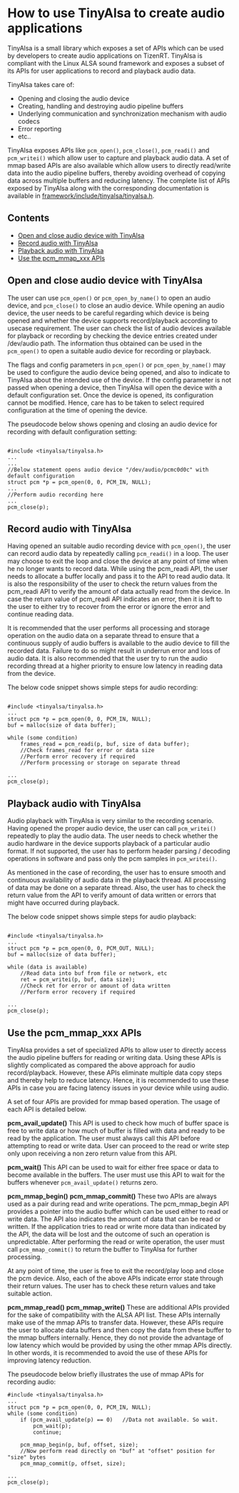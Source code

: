 # How to use TinyAlsa to create audio applications

TinyAlsa is a small library which exposes a set of APIs which can be used by developers to create audio applications on TizenRT. TinyAlsa is compliant with the Linux ALSA sound framework and exposes a subset of its APIs for user applications to record and playback audio data.

TinyAlsa takes care of:
- Opening and closing the audio device
- Creating, handling and destroying audio pipeline buffers
- Underlying communication and synchronization mechanism with audio codecs
- Error reporting
- etc..

TinyAlsa exposes APIs like `pcm_open()`, `pcm_close()`, `pcm_readi()` and `pcm_writei()` which allow user to capture and playback audio data. A set of mmap based APIs are also available which allow users to directly read/write data into the audio pipeline buffers, thereby avoiding overhead of copying data across multiple buffers and reducing latency. The complete list of APIs exposed by TinyAlsa along with the corresponding documentation is available in [framework/include/tinyalsa/tinyalsa.h](../framework/include/tinyalsa/tinyalsa.h).

## Contents
- [Open and close audio device with TinyAlsa](#open-and-close-audio-device-with-tinyalsa)
- [Record audio with TinyAlsa](#record-audio-with-tinyalsa)
- [Playback audio with TinyAlsa](#playback-audio-with-tinyalsa)
- [Use the pcm_mmap_xxx APIs](#use-the-pcm_mmap_xxx-apis)

## Open and close audio device with TinyAlsa
The user can use `pcm_open()` or `pcm_open_by_name()` to open an audio device, and `pcm_close()` to close an audio device.
While opening an audio device, the user needs to be careful regarding which device is being opened and whether the device supports record/playback according to usecase requirement. The user can check the list of audio devices available for playback or recording by checking the device entries created under /dev/audio path. The information thus obtained can be used in the `pcm_open()` to open a suitable audio device for recording or playback.

The flags and config parameters in `pcm_open()` or `pcm_open_by_name()` may be used to configure the audio device being opened, and also to indicate to TinyAlsa about the intended use of the device. If the config parameter is not passed when opening a device, then TinyAlsa will open the device with a default configuration set. Once the device is opened, its configuration cannot be modified. Hence, care has to be taken to select required configuration at the time of opening the device.

The pseudocode below shows opening and closing an audio device for recording with default configuration setting:
```

#include <tinyalsa/tinyalsa.h>
...
...
//Below statement opens audio device "/dev/audio/pcmc0d0c" with default configuration
struct pcm *p = pcm_open(0, 0, PCM_IN, NULL);
...
//Perform audio recording here
...
pcm_close(p);

```

## Record audio with TinyAlsa
Having opened an suitable audio recording device with `pcm_open()`, the user can record audio data by repeatedly calling `pcm_readi()` in a loop. The user may choose to exit the loop and close the device at any point of time when he no longer wants to record data. While using the pcm_readi API, the user needs to allocate a buffer locally and pass it to the API to read audio data. It is also the responsibility of the user to check the return values from the pcm_readi API to verify the amount of data actually read from the device. In case the return value of pcm_readi API indicates an error, then it is left to the user to either try to recover from the error or ignore the error and continue reading data.

It is recommended that the user performs all processing and storage operation on the audio data on a separate thread to ensure that a continuous supply of audio buffers is available to the audio device to fill the recorded data. Failure to do so might result in underrun error and loss of audio data. It is also recommended that the user try to run the audio recording thread at a higher priority to ensure low latency in reading data from the device.

The below code snippet shows simple steps for audio recording:
```

#include <tinyalsa/tinyalsa.h>
...
struct pcm *p = pcm_open(0, 0, PCM_IN, NULL);
buf = malloc(size of data buffer);

while (some condition)
	frames_read = pcm_readi(p, buf, size of data buffer);
	//Check frames_read for error or data size
	//Perform error recovery if required
	//Perform processing or storage on separate thread

...
pcm_close(p);

```

## Playback audio with TinyAlsa
Audio playback with TinyAlsa is very similar to the recording scenario. Having opened the proper audio device, the user can call `pcm_writei()` repeatedly to play the audio data. The user needs to check whether the audio hardware in the device supports playback of a particular audio format. If not supported, the user has to perform header parsing / decoding operations in software and pass only the pcm samples in `pcm_writei()`.

As mentioned in the case of recording, the user has to ensure smooth and continuous availability of audio data in the playback thread. All processing of data may be done on a separate thread. Also, the user has to check the return value from the API to verify amount of data written or errors that might have occurred during playback.

The below code snippet shows simple steps for audio playback:
```

#include <tinyalsa/tinyalsa.h>
...
struct pcm *p = pcm_open(0, 0, PCM_OUT, NULL);
buf = malloc(size of data buffer);

while (data is available)
	//Read data into buf from file or network, etc
	ret = pcm_writei(p, buf, data size);
	//Check ret for error or amount of data written
	//Perform error recovery if required

...
pcm_close(p);

```

## Use the pcm_mmap_xxx APIs
TinyAlsa provides a set of specialized APIs to allow user to directly access the audio pipeline buffers for reading or writing data. Using these APIs is slightly complicated as compared the above approach for audio record/playback. However, these APIs eliminate multiple data copy steps and thereby help to reduce latency. Hence, it is recommended to use these APIs in case you are facing latency issues in your device while using audio.

A set of four APIs are provided for mmap based operation. The usage of each API is detailed below.

**pcm_avail_update()**
This API is used to check how much of buffer space is free to write data or how much of buffer is filled with data and ready to be read by the application. The user must always call this API before attempting to read or write data. User can proceed to the read or write step only upon receiving a non zero return value from this API.

**pcm_wait()**
This API can be used to wait for either free space or data to become available in the buffers. The user must use this API to wait for the buffers whenever `pcm_avail_update()` returns zero.

**pcm_mmap_begin()**
**pcm_mmap_commit()**
These two APIs are always used as a pair during read and write operations. The pcm_mmap_begin API provides a pointer into the audio buffer which can be used either to read or write data. The API also indicates the amount of data that can be read or written. If the application tries to read or write more data than indicated by the API, the data will be lost and the outcome of such an operation is unpredictable.
After performing the read or write operation, the user must call `pcm_mmap_commit()` to return the buffer to TinyAlsa for further processing.

At any point of time, the user is free to exit the record/play loop and close the pcm device. Also, each of the above APIs indicate error state through their return values. The user has to check these return values and take suitable action.

**pcm_mmap_read()**
**pcm_mmap_write()**
These are additional APIs provided for the sake of compatibility with the ALSA API list. These APIs internally make use of the mmap APIs to transfer data. However, these APIs require the user to allocate data buffers and then copy the data from these buffer to the mmap buffers internally. Hence, they do not provide the advantage of low latency which would be provided by using the other mmap APIs directly. In other words, it is recommended to avoid the use of these APIs for improving latency reduction.

The pseudocode below briefly illustrates the use of mmap APIs for recording audio:
```
#include <tinyalsa/tinyalsa.h>
...
struct pcm *p = pcm_open(0, 0, PCM_IN, NULL);
while (some condition)
	if (pcm_avail_update(p) == 0)	//Data not available. So wait.
		pcm_wait(p);
		continue;

	pcm_mmap_begin(p, buf, offset, size);
	//Now perform read directly on "buf" at "offset" position for "size" bytes
	pcm_mmap_commit(p, offset, size);

...
pcm_close(p);

```
